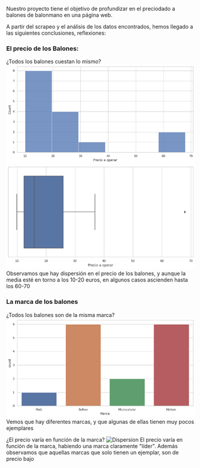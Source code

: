 Nuestro proyecto tiene el objetivo de profundizar en el preciodado a balones de balonmano en una página web.

A partir del scrapeo y el análisis de los datos encontrados, hemos llegado a las siguientes conclusiones, reflexiones:

### El precio de los Balones:
¿Todos los balones cuestan lo mismo?
![Hisplot](https://github.com/mariadelascotrina/web-scrapping-miniproject_Maria/blob/main/Histplot.png)
![Bozplot](https://github.com/mariadelascotrina/web-scrapping-miniproject_Maria/blob/main/Boxplot.png)
Observamos que hay dispersión en el precio de los balones, y aunque la media esté en torno a los 10-20 euros, en algunos casos ascienden hasta los 60-70

### La marca de los balones
¿Todos los balones son de la misma marca?
![Balones](https://github.com/mariadelascotrina/web-scrapping-miniproject_Maria/blob/main/Balones%20por%20marca.png)
Vemos que hay diferentes marcas, y que algunas de ellas tienen muy pocos ejemplares

¿El precio varía en función de la marca?
![Dispersion](https://github.com/mariadelascotrina/web-scrapping-miniproject_Maria/blob/main/Dispersi%C3%B3n%20de%20precio%20por%20marca.png)
El precio varía en función de la marca, habiendo una marca claramente "líder". Además observamos que aquellas marcas que solo tienen un ejemplar, son de precio bajo 
